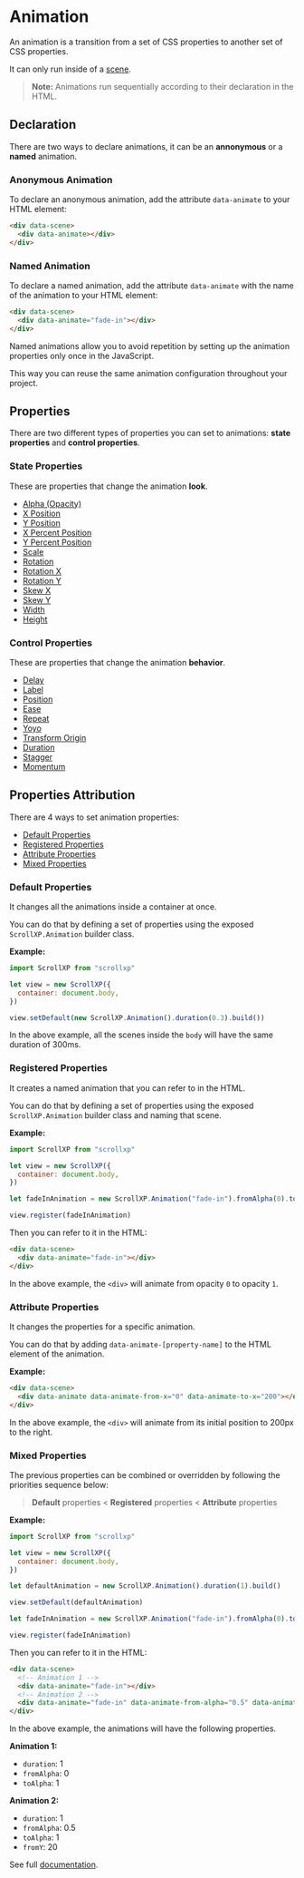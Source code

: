 # Animation

An animation is a transition from a set of CSS properties to another set of CSS properties.

It can only run inside of a [scene](../scene/README.md).

> **Note:** Animations run sequentially according to their declaration in the HTML.

## Declaration

There are two ways to declare animations, it can be an **annonymous** or a **named** animation.

### Anonymous Animation

To declare an anonymous animation, add the attribute `data-animate` to your HTML element:

```html
<div data-scene>
  <div data-animate></div>
</div>
```

### Named Animation

To declare a named animation, add the attribute `data-animate` with the name of the animation to your HTML element:

```html
<div data-scene>
  <div data-animate="fade-in"></div>
</div>
```

Named animations allow you to avoid repetition by setting up the animation properties only once in the JavaScript.

This way you can reuse the same animation configuration throughout your project.

## Properties

There are two different types of properties you can set to animations: **state properties** and **control properties**.

### State Properties

These are properties that change the animation **look**.

- [Alpha (Opacity)](animation-properties.md#alpha-opacity)
- [X Position](animation-properties.md#x-position)
- [Y Position](animation-properties.md#y-position)
- [X Percent Position](animation-properties.md#x-percent-position)
- [Y Percent Position](animation-properties.md#y-percent-position)
- [Scale](animation-properties.md#scale)
- [Rotation](animation-properties.md#rotation)
- [Rotation X](animation-properties.md#rotation-x)
- [Rotation Y](animation-properties.md#rotation-y)
- [Skew X](animation-properties.md#skew-x)
- [Skew Y](animation-properties.md#skew-y)
- [Width](animation-properties.md#width)
- [Height](animation-properties.md#height)

### Control Properties

These are properties that change the animation **behavior**.

- [Delay](animation-properties.md#delay)
- [Label](animation-properties.md#label)
- [Position](animation-properties.md#position)
- [Ease](animation-properties.md#ease)
- [Repeat](animation-properties.md#repeat)
- [Yoyo](animation-properties.md#yoyo)
- [Transform Origin](animation-properties.md#transform-origin)
- [Duration](animation-properties.md#duration)
- [Stagger](animation-properties.md#stagger)
- [Momentum](animation-properties.md#momentum)

## Properties Attribution

There are 4 ways to set animation properties:

- [Default Properties](#default-properties)
- [Registered Properties](#registered-properties)
- [Attribute Properties](#attribute-properties)
- [Mixed Properties](#mixed-properties)

### Default Properties

It changes all the animations inside a container at once.

You can do that by defining a set of properties using the exposed `ScrollXP.Animation` builder class.

**Example:**

```js
import ScrollXP from "scrollxp"

let view = new ScrollXP({
  container: document.body,
})

view.setDefault(new ScrollXP.Animation().duration(0.3).build())
```

In the above example, all the scenes inside the `body` will have the same duration of 300ms.

### Registered Properties

It creates a named animation that you can refer to in the HTML.

You can do that by defining a set of properties using the exposed `ScrollXP.Animation` builder class and naming that scene.

**Example:**

```js
import ScrollXP from "scrollxp"

let view = new ScrollXP({
  container: document.body,
})

let fadeInAnimation = new ScrollXP.Animation("fade-in").fromAlpha(0).toAlpha(1).build()

view.register(fadeInAnimation)
```

Then you can refer to it in the HTML:

```html
<div data-scene>
  <div data-animate="fade-in"></div>
</div>
```

In the above example, the `<div>` will animate from opacity `0` to opacity `1`.

### Attribute Properties

It changes the properties for a specific animation.

You can do that by adding `data-animate-[property-name]` to the HTML element of the animation.

**Example:**

```html
<div data-scene>
  <div data-animate data-animate-from-x="0" data-animate-to-x="200"></div>
</div>
```

In the above example, the `<div>` will animate from its initial position to 200px to the right.

### Mixed Properties

The previous properties can be combined or overridden by following the priorities sequence below:

> **Default** properties < **Registered** properties < **Attribute** properties

**Example:**

```js
import ScrollXP from "scrollxp"

let view = new ScrollXP({
  container: document.body,
})

let defaultAnimation = new ScrollXP.Animation().duration(1).build()

view.setDefault(defaultAnimation)

let fadeInAnimation = new ScrollXP.Animation("fade-in").fromAlpha(0).toAlpha(1).build()

view.register(fadeInAnimation)
```

Then you can refer to it in the HTML:

```html
<div data-scene>
  <!-- Animation 1 -->
  <div data-animate="fade-in"></div>
  <!-- Animation 2 -->
  <div data-animate="fade-in" data-animate-from-alpha="0.5" data-animate-from-y="20"></div>
</div>
```

In the above example, the animations will have the following properties.

**Animation 1:**

- `duration`: 1
- `fromAlpha`: 0
- `toAlpha`: 1

**Animation 2:**

- `duration`: 1
- `fromAlpha`: 0.5
- `toAlpha`: 1
- `fromY`: 20

See full [documentation](animation-properties.md).
